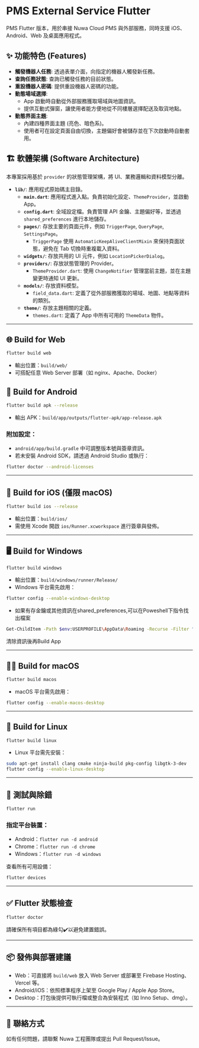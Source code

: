# PMS External Service Flutter

PMS Flutter 版本，用於串接 Nuwa Cloud PMS 與外部服務，同時支援 iOS、Android、Web 及桌面應用程式。

## ✨ 功能特色 (Features)

- **觸發機器人任務**: 透過表單介面，向指定的機器人觸發新任務。
- **查詢任務狀態**: 查詢已觸發任務的目前狀態。
- **重設機器人密碼**: 提供重設機器人密碼的功能。
- **動態場域選擇**:
    - App 啟動時自動從外部服務獲取場域與地圖資訊。
    - 提供互動式彈窗，讓使用者能方便地從不同樓層選擇配送及取貨地點。
- **動態界面主題**:
    - 內建四種界面主題 (亮色、暗色系)。
    - 使用者可在設定頁面自由切換，主題偏好會被儲存並在下次啟動時自動套用。

## 🏗️ 軟體架構 (Software Architecture)

本專案採用基於 `provider` 的狀態管理架構，將 UI、業務邏輯和資料模型分離。

-   **`lib/`**: 應用程式原始碼主目錄。
    -   **`main.dart`**: 應用程式進入點。負責初始化設定、`ThemeProvider`，並啟動 App。
    -   **`config.dart`**: 全域設定檔。負責管理 API 金鑰、主題偏好等，並透過 `shared_preferences` 進行本地儲存。
    -   **`pages/`**: 存放主要的頁面元件，例如 `TriggerPage`, `QueryPage`, `SettingsPage`。
        -   `TriggerPage` 使用 `AutomaticKeepAliveClientMixin` 來保持頁面狀態，避免在 Tab 切換時重複載入資料。
    -   **`widgets/`**: 存放共用的 UI 元件，例如 `LocationPickerDialog`。
    -   **`providers/`**: 存放狀態管理的 Provider。
        -   `ThemeProvider.dart`: 使用 `ChangeNotifier` 管理當前主題，並在主題變更時通知 UI 更新。
    -   **`models/`**: 存放資料模型。
        -   `field_data.dart`: 定義了從外部服務獲取的場域、地圖、地點等資料的類別。
    -   **`theme/`**: 存放主題相關的定義。
        -   `themes.dart`: 定義了 App 中所有可用的 `ThemeData` 物件。

---

## 🌐 Build for Web

```bash
flutter build web
```

- 輸出位置：`build/web/`
- 可搭配任意 Web Server 部署（如 nginx、Apache、Docker）


## 🤖 Build for Android

```bash
flutter build apk --release
```

- 輸出 APK：`build/app/outputs/flutter-apk/app-release.apk`

### 附加設定：

- `android/app/build.gradle` 中可調整版本號與簽章資訊。
- 若未安裝 Android SDK，請透過 Android Studio 或執行：

```bash
flutter doctor --android-licenses
```

---

## 🍎 Build for iOS (僅限 macOS)

```bash
flutter build ios --release
```

- 輸出位置：`build/ios/`
- 需使用 Xcode 開啟 `ios/Runner.xcworkspace` 進行簽章與發佈。

---

## 🖥️ Build for Windows

```bash
flutter build windows  
```
- 輸出位置：`build/windows/runner/Release/`
- Windows 平台需先啟用：

```bash
flutter config --enable-windows-desktop
```
- 如果有存金鑰或其他資訊在shared_preferences,可以在Poweshell下指令找出檔案
```bash
Get-ChildItem -Path $env:USERPROFILE\AppData\Roaming -Recurse -Filter "shared_preferences.json" -ErrorAction SilentlyContinue
```
清除資訊後再Build App

---

## 🧑‍💻 Build for macOS

```bash
flutter build macos
```

- macOS 平台需先啟用：

```bash
flutter config --enable-macos-desktop
```

---

## 🐧 Build for Linux

```bash
flutter build linux
```

- Linux 平台需先安裝：

```bash
sudo apt-get install clang cmake ninja-build pkg-config libgtk-3-dev
flutter config --enable-linux-desktop
```

---

## 🧪 測試與除錯

```bash
flutter run
```

### 指定平台裝置：

- Android：`flutter run -d android`
- Chrome：`flutter run -d chrome`
- Windows：`flutter run -d windows`

查看所有可用設備：
```bash
flutter devices
```

---

## ✅ Flutter 狀態檢查

```bash
flutter doctor
```

請確保所有項目都為綠勾✔️以避免建置錯誤。

---

## 📦 發佈與部署建議

- Web：可直接將 `build/web` 放入 Web Server 或部署至 Firebase Hosting、Vercel 等。
- Android/iOS：依照標準程序上架至 Google Play / Apple App Store。
- Desktop：打包後提供可執行檔或整合為安裝程式（如 Inno Setup、dmg）。

---

## 📮 聯絡方式

如有任何問題，請聯繫 Nuwa 工程團隊或提出 Pull Request/Issue。
